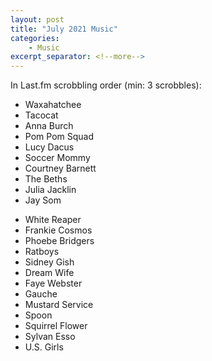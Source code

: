 ```yaml
---
layout: post
title: "July 2021 Music"
categories:
    - Music
excerpt_separator: <!--more-->
---
```

In Last.fm scrobbling order (min: 3 scrobbles):

- Waxahatchee
- Tacocat
- Anna Burch
- Pom Pom Squad
- Lucy Dacus
- Soccer Mommy
- Courtney Barnett
- The Beths
- Julia Jacklin
- Jay Som
<!--more-->
- White Reaper
- Frankie Cosmos
- Phoebe Bridgers
- Ratboys
- Sidney Gish
- Dream Wife
- Faye Webster
- Gauche
- Mustard Service
- Spoon
- Squirrel Flower
- Sylvan Esso
- U.S. Girls